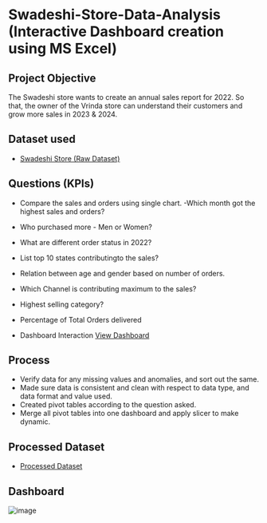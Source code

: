 # Swadeshi-Store-Data-Analysis (Interactive Dashboard creation using MS Excel)
## Project Objective
The Swadeshi store wants to create an annual sales report for 2022. So that, the owner of the Vrinda store can understand their customers and grow more sales in 2023 & 2024.

## Dataset used
- <a href="https://github.com/shreya-insights/Data-Analysis-Dashboard/blob/main/Swadeshi%20Store%20(raw%20data).xlsx">Swadeshi Store (Raw Dataset)</a>

## Questions (KPIs)
- Compare the sales and orders using single chart.
-Which month got the highest sales and orders?
- Who purchased more - Men or Women?
- What are different order status in 2022?
- List top 10 states contributingto the sales?
- Relation between age and gender based on number of orders.
- Which Channel is contributing maximum to the sales?
- Highest selling category?
- Percentage of Total Orders delivered
  
- Dashboard Interaction <a href="https://github.com/shreya-insights/Data-Analysis-Dashboard/blob/main/Swadeshi%20Store%20(dashboard).xlsx">View Dashboard</a>


## Process
- Verify data for any missing values and anomalies, and sort out the same.
- Made sure data is consistent and clean with respect to data type, and data format and value used.
- Created pivot tables according to the question asked.
- Merge all pivot tables into one dashboard and apply slicer to make dynamic.

## Processed Dataset
- <a href="https://github.com/shreya-insights/Data-Analysis-Dashboard/blob/main/Swadeshi%20Store%20(processed%20data).xlsx">Processed Dataset</a>

## Dashboard 
![image](https://github.com/user-attachments/assets/da4ca666-e4cd-42ce-9a99-8889657a8a69)
